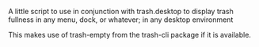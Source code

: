 A little script to use in conjunction with trash.desktop to display
trash fullness in any menu, dock, or whatever; in any desktop environment

This makes use of trash-empty from the trash-cli package if it is available.
